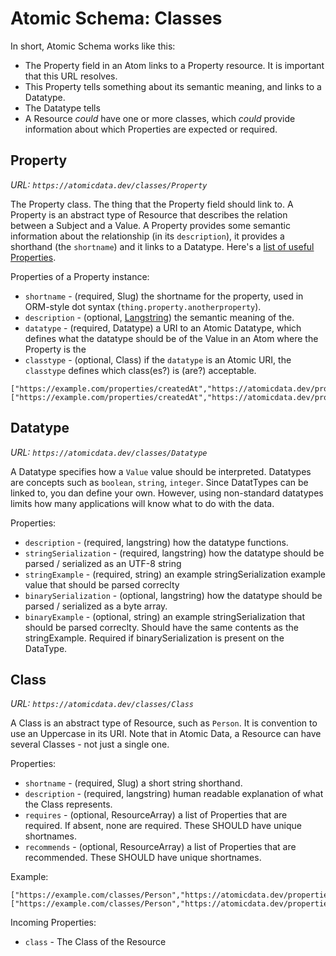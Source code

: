 # Atomic Schema: Classes

In short, Atomic Schema works like this:

- The Property field in an Atom links to a Property resource. It is important that this URL resolves.
- This Property tells something about its semantic meaning, and links to a Datatype.
- The Datatype tells
- A Resource _could_ have one or more classes, which _could_ provide information about which Properties are expected or required.

## Property

_URL: `https://atomicdata.dev/classes/Property`_

The Property class.
The thing that the Property field should link to.
A Property is an abstract type of Resource that describes the relation between a Subject and a Value.
A Property provides some semantic information about the relationship (in its `description`), it provides a shorthand (the `shortname`) and it links to a Datatype.
Here's a [list of useful Properties](properties.md).

Properties of a Property instance:

- `shortname` - (required, Slug) the shortname for the property, used in ORM-style dot syntax (`thing.property.anotherproperty`).
- `description` - (optional, [Langstring](datatypes.md#Langstring)) the semantic meaning of the.
- `datatype` - (required, Datatype) a URI to an Atomic Datatype, which defines what the datatype should be of the Value in an Atom where the Property is the
- `classtype` - (optional, Class) if the `datatype` is an Atomic URI, the `classtype` defines which class(es?) is (are?) acceptable.

```ndjson
["https://example.com/properties/createdAt","https://atomicdata.dev/property/shortname","createdAt"]
["https://example.com/properties/createdAt","https://atomicdata.dev/property/datatype","https://atomicdata.dev/datatype/datetime"]
```

## Datatype

_URL: `https://atomicdata.dev/classes/Datatype`_

A Datatype specifies how a `Value` value should be interpreted.
Datatypes are concepts such as `boolean`, `string`, `integer`.
Since DatatTypes can be linked to, you dan define your own.
However, using non-standard datatypes limits how many applications will know what to do with the data.

Properties:

- `description` - (required, langstring) how the datatype functions.
- `stringSerialization` - (required, langstring) how the datatype should be parsed / serialized as an UTF-8 string
- `stringExample` - (required, string) an example stringSerialization example value that should be parsed correclty
- `binarySerialization` - (optional, langstring) how the datatype should be parsed / serialized as a byte array.
- `binaryExample` - (optional, string) an example stringSerialization that should be parsed correclty. Should have the same contents as the stringExample. Required if binarySerialization is present on the DataType.

## Class

_URL: `https://atomicdata.dev/classes/Class`_

A Class is an abstract type of Resource, such as `Person`.
It is convention to use an Uppercase in its URI.
Note that in Atomic Data, a Resource can have several Classes - not just a single one.

Properties:

- `shortname` - (required, Slug) a short string shorthand.
- `description` - (required, langstring) human readable explanation of what the Class represents.
- `requires` - (optional, ResourceArray) a list of Properties that are required. If absent, none are required. These SHOULD have unique shortnames.
- `recommends` - (optional, ResourceArray) a list of Properties that are recommended. These SHOULD have unique shortnames.
<!-- Maybe remove this next one? -->
<!-- - `disallowedProperties` - (optional, ResourceArray) a list of Properties that are not allowed.  If absent, all are allowed. -->
<!-- What are the consequences of this? How to deal with this field if there are more classes in aSSubject? -->
<!-- - `allowedProperties` - (optional, ResourceArray) a list of Properties that are allowed. If absent, none are required. -->

Example:

```ndjson
["https://example.com/classes/Person","https://atomicdata.dev/properties/isA","Class"]
["https://example.com/classes/Person","https://atomicdata.dev/properties/datatype","https://atomicdata.dev/datatypes/datetime"]
```

Incoming Properties:

- `class` - The Class of the Resource
